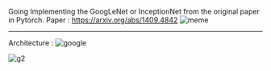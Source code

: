 Going Implementing the GoogLeNet or InceptionNet from the original paper in Pytorch.
Paper : https://arxiv.org/abs/1409.4842
![meme](https://github.com/KhaledAtef00/CNN-Architectures/assets/105244576/f4143fca-ccae-4659-ba92-0643a5f267b5)

_______________________________________
Architecture :
![google](https://github.com/KhaledAtef00/CNN-Architectures/assets/105244576/5a620913-b33c-4ccd-af3e-fd9040d6574d)

![g2](https://github.com/KhaledAtef00/CNN-Architectures/assets/105244576/56a81953-b27a-4761-acbf-980da0435038)
